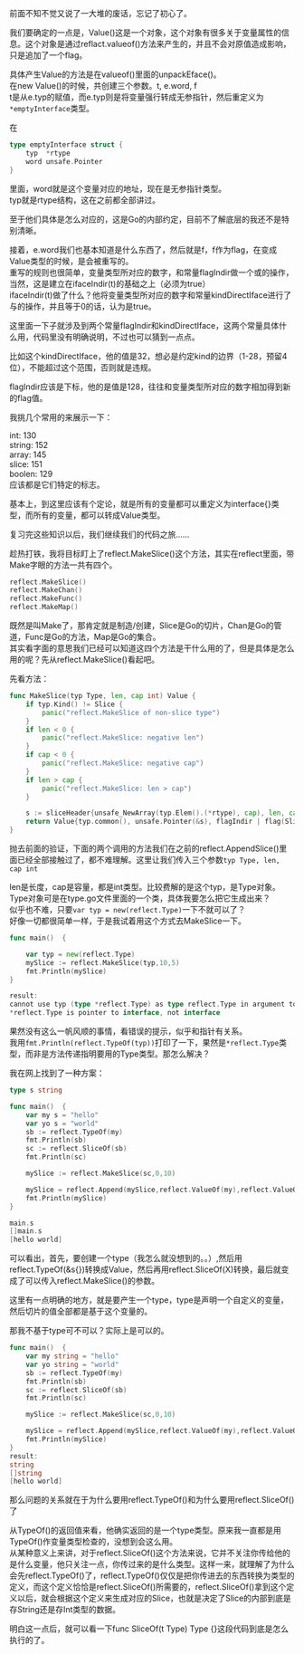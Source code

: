 前面不知不觉又说了一大堆的废话，忘记了初心了。  

我们要确定的一点是，Value()这是一个对象，这个对象有很多关于变量属性的信息。这个对象是通过reflact.valueof()方法来产生的，并且不会对原值造成影响，只是追加了一个flag。

具体产生Value的方法是在valueof()里面的unpackEface()。  
在new Value()的时候，共创建三个参数。t, e.word, f  
t是从e.typ的赋值，而e.typ则是将变量强行转成无参指针，然后重定义为`*emptyInterface`类型。  

在
```go
type emptyInterface struct {
	typ  *rtype
	word unsafe.Pointer
}
```
里面，word就是这个变量对应的地址，现在是无参指针类型。  
typ就是rtype结构，这在之前都全部讲过。  

至于他们具体是怎么对应的，这是Go的内部约定，目前不了解底层的我还不是特别清晰。  

接着，e.word我们也基本知道是什么东西了，然后就是f，f作为flag，在变成Value类型的时候，是会被重写的。  
重写的规则也很简单，变量类型所对应的数字，和常量flagIndir做一个或的操作，当然，这是建立在ifaceIndir(t)的基础之上（必须为true）  
ifaceIndir(t)做了什么？他将变量类型所对应的数字和常量kindDirectIface进行了与的操作，并且等于0的话，认为是true。

这里面一下子就涉及到两个常量flagIndir和kindDirectIface，这两个常量具体什么用，代码里没有明确说明，不过也可以猜到一点点。  

比如这个kindDirectIface，他的值是32，想必是约定kind的边界（1-28，预留4位），不能超过这个范围，否则就是违规。  

flagIndir应该是下标，他的是值是128，往往和变量类型所对应的数字相加得到新的flag值。

我挑几个常用的来展示一下：

int: 130  
string: 152  
array: 145  
slice: 151  
boolen: 129  
应该都是它们特定的标志。  

基本上，到这里应该有个定论，就是所有的变量都可以重定义为interface{}类型，而所有的变量，都可以转成Value类型。

复习完这些知识以后，我们继续我们的代码之旅……  

趁热打铁，我将目标盯上了reflect.MakeSlice()这个方法，其实在reflect里面，带Make字眼的方法一共有四个。
```go
reflect.MakeSlice()
reflect.MakeChan()
reflect.MakeFunc()
reflect.MakeMap()
```

既然是叫Make了，那肯定就是制造/创建，Slice是Go的切片，Chan是Go的管道，Func是Go的方法，Map是Go的集合。  
其实看字面的意思我们已经可以知道这四个方法是干什么用的了，但是具体是怎么用的呢？先从reflect.MakeSlice()看起吧。  

先看方法：  
```go
func MakeSlice(typ Type, len, cap int) Value {
	if typ.Kind() != Slice {
		panic("reflect.MakeSlice of non-slice type")
	}
	if len < 0 {
		panic("reflect.MakeSlice: negative len")
	}
	if cap < 0 {
		panic("reflect.MakeSlice: negative cap")
	}
	if len > cap {
		panic("reflect.MakeSlice: len > cap")
	}

	s := sliceHeader{unsafe_NewArray(typ.Elem().(*rtype), cap), len, cap}
	return Value{typ.common(), unsafe.Pointer(&s), flagIndir | flag(Slice)}
}
```

抛去前面的验证，下面的两个调用的方法我们在之前的reflect.AppendSlice()里面已经全部接触过了，都不难理解。这里让我们传入三个参数`typ Type, len, cap int`

len是长度，cap是容量，都是int类型。比较费解的是这个typ，是Type对象。Type对象可是在type.go文件里面的一个类，具体我要怎么把它生成出来？  
似乎也不难，只要`var typ = new(reflect.Type)`一下不就可以了？  
好像一切都很简单一样，于是我试着用这个方式去MakeSlice一下。  
```go
func main()  {

	var typ = new(reflect.Type)
	mySlice := reflect.MakeSlice(typ,10,5)
	fmt.Println(mySlice)
}

result:
cannot use typ (type *reflect.Type) as type reflect.Type in argument to reflect.MakeSlice:
*reflect.Type is pointer to interface, not interface
```

果然没有这么一帆风顺的事情，看错误的提示，似乎和指针有关系。  
我用`fmt.Println(reflect.TypeOf(typ))`打印了一下，果然是`*reflect.Type`类型，而非是方法传递指明要用的Type类型。那怎么解决？  

我在网上找到了一种方案：  
```go
type s string

func main()  {
	var my s = "hello"
	var yo s = "world"
	sb := reflect.TypeOf(my)
	fmt.Println(sb)
	sc := reflect.SliceOf(sb)
	fmt.Println(sc)

	mySlice := reflect.MakeSlice(sc,0,10)

	mySlice = reflect.Append(mySlice,reflect.ValueOf(my),reflect.ValueOf(yo))
	fmt.Println(mySlice)
}

main.s
[]main.s
[hello world]
```
可以看出，首先，要创建一个type（我怎么就没想到的。。）,然后用reflect.TypeOf(&s{})转换成Value，然后再用reflect.SliceOf(X)转换，最后就变成了可以传入reflect.MakeSlice()的参数。  

这里有一点明确的地方，就是要产生一个type，type是声明一个自定义的变量，然后切片的值全部都是基于这个变量的。

那我不基于type可不可以？实际上是可以的。  
```go
func main()  {
	var my string = "hello"
	var yo string = "world"
	sb := reflect.TypeOf(my)
	fmt.Println(sb)
	sc := reflect.SliceOf(sb)
	fmt.Println(sc)

	mySlice := reflect.MakeSlice(sc,0,10)

	mySlice = reflect.Append(mySlice,reflect.ValueOf(my),reflect.ValueOf(yo))
	fmt.Println(mySlice)
}
result:
string
[]string
[hello world]
```

那么问题的关系就在于为什么要用reflect.TypeOf()和为什么要用reflect.SliceOf()了 

从TypeOf()的返回值来看，他确实返回的是一个type类型。原来我一直都是用TypeOf()作变量类型检查的，没想到会这么用。  
从某种意义上来讲，对于reflect.SliceOf()这个方法来说，它并不关注你传给他的是什么变量，他只关注一点，你传过来的是什么类型。这样一来，就理解了为什么会先reflect.TypeOf()了，reflect.TypeOf()仅仅是把你传进去的东西转换为类型的定义，而这个定义恰恰是reflect.SliceOf()所需要的，reflect.SliceOf()拿到这个定义以后，就会根据这个定义来生成对应的Slice，也就是决定了Slice的内部到底是存String还是存Int类型的数据。  

明白这一点后，就可以看一下func SliceOf(t Type) Type {}这段代码到底是怎么执行的了。
